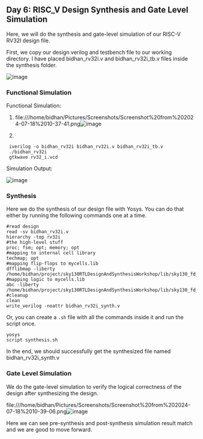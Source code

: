 ## Day 6: RISC_V Design Synthesis and Gate Level Simulation 

Here, we will do the synthesis and gate-level simulation of our RISC-V RV32I design file. 

First, we copy our design verilog and testbench file to our working directory. I have placed bidhan_rv32i.v and bidhan_rv32i_tb.v files inside the synthesis folder.

 ![image](https://github.com/poudelbidhan/VSD-HDP/assets/69006235/43df5a93-e3da-42da-9750-0678c02e5d8d)


 ### Functional Simulation 

 Functional Simulation: 
 
 1. file:///home/bidhan/Pictures/Screenshots/Screenshot%20from%202024-07-18%2010-37-41.png![image](https://github.com/user-attachments/assets/1f7253fb-52a6-48fe-b864-d9686d6cc3d5)





 2. 

 
     iverilog -o bidhan_rv32i bidhan_rv32i.v bidhan_rv32i_tb.v
     ./bidhan_rv32i 
     gtkwave rv32_i.vcd 

Simulation Output: 

![image](https://github.com/poudelbidhan/VSD-HDP/assets/69006235/6a23ad4f-e77c-440f-a78a-96fd88c27db9)




### Synthesis 

Here we do the synthesis of our design file with Yosys. 
You can do that either by running the following commands one at a time. 

    #read design
    read -sv bidhan_rv32i.v
    hierarchy -top rv32i
    #the high-level stuff
    proc; fsm; opt; memory; opt
    #mapping to internal cell library
    techmap; opt
    #mapping flip-flops to mycells.lib
    dfflibmap -liberty /home/bidhan/project/sky130RTLDesignAndSynthesisWorkshop/lib/sky130_fd_sc_hd__tt_025C_1v80.lib
    #mapping logic to mycells.lib
    abc -liberty /home/bidhan/project/sky130RTLDesignAndSynthesisWorkshop/lib/sky130_fd_sc_hd__tt_025C_1v80.lib
    #cleanup
    clean
    write_verilog -noattr bidhan_rv32i_synth.v


Or, you can create a ``` .sh ``` file with all the commands inside it and run the script once. 

    yosys
    script synthesis.sh

  In the end, we should successfully get the synthesized file named bidhan_rv32i_synth.v
  

### Gate Level Simulation 

 We do the gate-level simulation to verify the logical correctness of the design after synthesizing the design. 

file:///home/bidhan/Pictures/Screenshots/Screenshot%20from%202024-07-18%2010-39-06.png![image](https://github.com/user-attachments/assets/f06c6c0b-a791-4345-95c2-5fa74ec42cc1)


Here we can see pre-synthesis and post-synthesis simulation result match and we are good to move forward.

 

  
